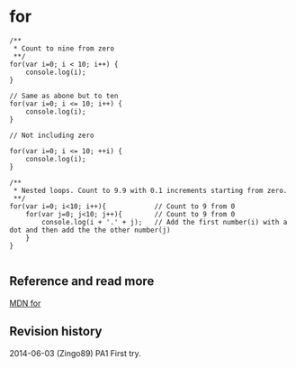 for
==============================



```
/**
 * Count to nine from zero 
 **/
for(var i=0; i < 10; i++) {
	console.log(i);
}

// Same as abone but to ten
for(var i=0; i <= 10; i++) {
	console.log(i);
}

// Not including zero

for(var i=0; i <= 10; ++i) {
	console.log(i);
}

/**
 * Nested loops. Count to 9.9 with 0.1 increments starting from zero.
 **/
for(var i=0; i<10; i++){			// Count to 9 from 0
	for(var j=0; j<10; j++){		// Count to 9 from 0
		console.log(i + '.' + j);	// Add the first number(i) with a dot and then add the the other number(j)
	}
}


```



Reference and read more
------------------------------

[MDN for](https://developer.mozilla.org/en-US/docs/Web/JavaScript/Reference/Statements/for)



Revision history
------------------------------

2014-06-03 (Zingo89) PA1 First try.


